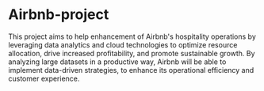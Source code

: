 # Airbnb-project
This project aims to help enhancement of Airbnb's hospitality operations by leveraging data analytics and cloud technologies to optimize resource allocation, drive increased profitability, and promote sustainable growth. By analyzing large datasets in a productive way, Airbnb will be able to implement data-driven strategies, to enhance its operational efficiency and customer experience.
